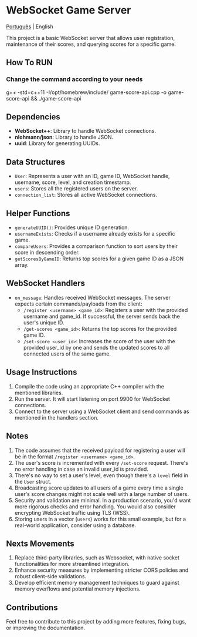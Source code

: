 
# WebSocket Game Server

[Português](README.pt.md) | English

This project is a basic WebSocket server that allows user registration, maintenance of their scores, and querying scores for a specific game.

## How To RUN

### Change the command according to your needs

g++ -std=c++11 -I/opt/homebrew/include/ game-score-api.cpp -o game-score-api && ./game-score-api

## Dependencies

- **WebSocket++**: Library to handle WebSocket connections.
- **nlohmann/json**: Library to handle JSON.
- **uuid**: Library for generating UUIDs.

## Data Structures

- `User`: Represents a user with an ID, game ID, WebSocket handle, username, score, level, and creation timestamp.
- `users`: Stores all the registered users on the server.
- `connection_list`: Stores all active WebSocket connections.

## Helper Functions

- `generateUUID()`: Provides unique ID generation.
- `usernameExists`: Checks if a username already exists for a specific game.
- `compareUsers`: Provides a comparison function to sort users by their score in descending order.
- `getScoresByGameID`: Returns top scores for a given game ID as a JSON array.

## WebSocket Handlers

- `on_message`: Handles received WebSocket messages. The server expects certain commands/payloads from the client:
  - `/register <username> <game_id>`: Registers a user with the provided username and game_id. If successful, the server sends back the user's unique ID.
  - `/get-scores <game_id>`: Returns the top scores for the provided game ID.
  - `/set-score <user_id>`: Increases the score of the user with the provided user_id by one and sends the updated scores to all connected users of the same game.

## Usage Instructions

1. Compile the code using an appropriate C++ compiler with the mentioned libraries.
2. Run the server. It will start listening on port 9900 for WebSocket connections.
3. Connect to the server using a WebSocket client and send commands as mentioned in the handlers section.

## Notes

1. The code assumes that the received payload for registering a user will be in the format `/register <username> <game_id>`.
2. The user's score is incremented with every `/set-score` request. There's no error handling in case an invalid user_id is provided.
3. There's no way to set a user's level, even though there's a `level` field in the `User` struct.
4. Broadcasting score updates to all users of a game every time a single user's score changes might not scale well with a large number of users.
5. Security and validation are minimal. In a production scenario, you'd want more rigorous checks and error handling. You would also consider encrypting WebSocket traffic using TLS (WSS).
6. Storing users in a vector (`users`) works for this small example, but for a real-world application, consider using a database.

## Nexts Movements

1. Replace third-party libraries, such as Websocket, with native socket functionalities for more streamlined integration.
2. Enhance security measures by implementing stricter CORS policies and robust client-side validations.
3. Develop efficient memory management techniques to guard against memory overflows and potential memory injections.

## Contributions

Feel free to contribute to this project by adding more features, fixing bugs, or improving the documentation.
